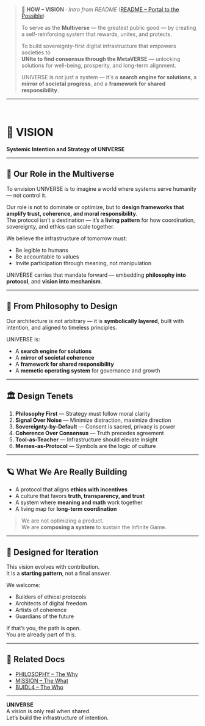 > 🧬 **HOW – VISION** · _Intro from README_ ([README – Portal to the Possible](../README.md#🧬-vision--the-how))  
>  
> To serve as the **Multiverse** — the greatest public good — by creating a self-reinforcing system that rewards, unites, and protects.  
>  
> To build sovereignty-first digital infrastructure that empowers societies to  
> **UNIte to find consensus through the MetaVERSE** — unlocking solutions for well-being, prosperity, and long-term alignment.  
>  
> UNIVERSE is not just a system — it's a **search engine for solutions**, a **mirror of societal progress**, and a **framework for shared responsibility**.

---

<br>

# 🧬 VISION  
**Systemic Intention and Strategy of UNIVERSE**

---

## 🌌 Our Role in the Multiverse

To envision UNIVERSE is to imagine a world where systems serve humanity — not control it.

Our role is not to dominate or optimize, but to **design frameworks that amplify trust, coherence, and moral responsibility**.  
The protocol isn’t a destination — it’s a **living pattern** for how coordination, sovereignty, and ethics can scale together.

We believe the infrastructure of tomorrow must:
- Be legible to humans  
- Be accountable to values  
- Invite participation through meaning, not manipulation

UNIVERSE carries that mandate forward — embedding **philosophy into protocol**, and **vision into mechanism**.

---

## 🧭 From Philosophy to Design

Our architecture is not arbitrary — it is **symbolically layered**, built with intention, and aligned to timeless principles.

UNIVERSE is:

- A **search engine for solutions**  
- A **mirror of societal coherence**  
- A **framework for shared responsibility**  
- A **memetic operating system** for governance and growth

---

## 🏛️ Design Tenets

1. **Philosophy First** — Strategy must follow moral clarity  
2. **Signal Over Noise** — Minimize distraction, maximize direction  
3. **Sovereignty-by-Default** — Consent is sacred, privacy is power  
4. **Coherence Over Consensus** — Truth precedes agreement  
5. **Tool-as-Teacher** — Infrastructure should elevate insight  
6. **Memes-as-Protocol** — Symbols are the logic of culture

---

## 🪐 What We Are Really Building

- A protocol that aligns **ethics with incentives**  
- A culture that favors **truth, transparency, and trust**  
- A system where **meaning and math** work together  
- A living map for **long-term coordination**

> We are not optimizing a product.  
> We are **composing a system** to sustain the Infinite Game.

---

## 🔁 Designed for Iteration

This vision evolves with contribution.  
It is a **starting pattern**, not a final answer.

We welcome:
- Builders of ethical protocols  
- Architects of digital freedom  
- Artists of coherence  
- Guardians of the future

If that’s you, the path is open.  
You are already part of this.

---

## 🧠 Related Docs

- [PHILOSOPHY – The Why](PHILOSOPHY.md)  
- [MISSION – The What](MISSION.md)  
- [BUIDL4 – The Who](BUIDL4.md)

---

**UNIVERSE**  
A vision is only real when shared.  
Let’s build the infrastructure of intention.
